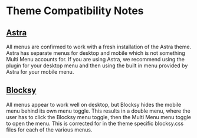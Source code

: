 # Theme Compatibility Notes

## [Astra](https://wordpress.org/themes/astra/)

All menus are confirmed to work with a fresh installation of the Astra theme.  Astra has separate menus for desktop and mobile which is not something Multi Menu accounts for.  If you are using Astra, we recommend using the plugin for your desktop menu and then using the built in menu provided by Astra for your mobile menu.

## [Blocksy](https://wordpress.org/themes/blocksy/)

All menus appear to work well on desktop, but Blocksy hides the mobile menu behind its own menu toggle.  This results in a double menu, where the user has to click the Blocksy menu toggle, then the Multi Menu menu toggle to open the menu.  This is corrected for in the theme specific blocksy.css files for each of the various menus.